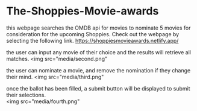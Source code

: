 # The-Shoppies-Movie-awards

this webpage searches the OMDB api for movies to nominate 5 movies for consideration for the upcoming Shoppies.  Check out the webpage by selecting the following link.
<a href="https://shoppiesmovieawards.netlify.app/">https://shoppiesmovieawards.netlify.app/</a>

the user can input any movie of their choice and the results will retrieve all matches.
<img src="media/second.png"

the user can nominate a movie, and remove the nomination if they change their mind.
<img src="media/third.png"

once the ballot has been filled, a submit button will be displayed to submit their selections.  
<img src="media/fourth.png"
